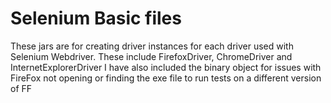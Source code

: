 Selenium Basic files
====



These jars are for creating driver instances for each driver used with Selenium Webdriver.
These include FirefoxDriver, ChromeDriver and InternetExplorerDriver
I have also included the binary object for issues with FireFox not opening or finding the exe file to run tests on a different version of FF 
